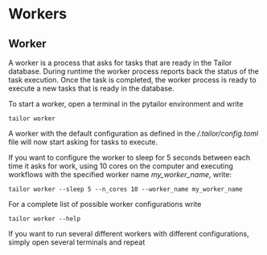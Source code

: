 # Workers

## Worker

A worker is a process that asks for tasks that are ready in the Tailor database. 
During runtime the worker process reports back the status of the task execution. Once the task is completed, 
the worker process is ready to execute a new tasks that is ready in the database.


To start a worker, open a terminal in the pytailor environment and write

```
tailor worker
```

A worker with the default configuration as defined in the _/.tailor/config.toml_ file will now start
asking for tasks to execute.

If you want to configure the worker to sleep for 5 seconds between each time it asks for work, using 
10 cores on the computer and executing workflows with the specified worker name _my_worker_name_, 
write:

```
tailor worker --sleep 5 --n_cores 10 --worker_name my_worker_name
```

For a complete list of possible worker configurations write

```
tailor worker --help
```

If you want to run several different workers with different configurations, simply open 
several terminals and repeat
